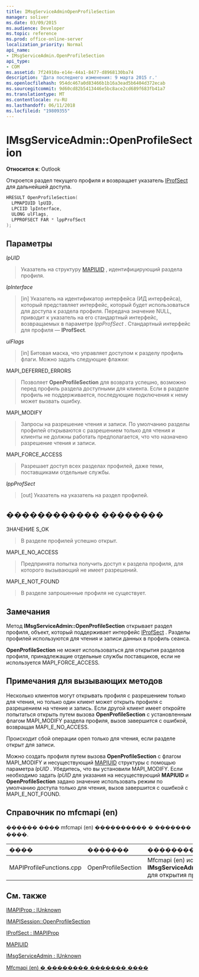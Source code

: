 ```yaml
---
title: IMsgServiceAdminOpenProfileSection
manager: soliver
ms.date: 03/09/2015
ms.audience: Developer
ms.topic: reference
ms.prod: office-online-server
localization_priority: Normal
api_name:
- IMsgServiceAdmin.OpenProfileSection
api_type:
- COM
ms.assetid: 7f24910a-e14e-44a1-8477-d8968130ba74
description: 'Дата последнего изменения: 9 марта 2015 г.'
ms.openlocfilehash: 954dc467a0d83466b1b16a3ead5b6404d372ecab
ms.sourcegitcommit: 9d60cd82b5413446e5bc8ace2cd689f683fb41a7
ms.translationtype: MT
ms.contentlocale: ru-RU
ms.lasthandoff: 06/11/2018
ms.locfileid: "19809355"
---
```

# <a name="imsgserviceadminopenprofilesection"></a>IMsgServiceAdmin::OpenProfileSection

  
  
**Относится к**: Outlook 
  
Откроется раздел текущего профиля и возвращает указатель [IProfSect](iprofsectimapiprop.md) для дальнейшей доступа. 
  
```cpp
HRESULT OpenProfileSection(
  LPMAPIUID lpUID,
  LPCIID lpInterface,
  ULONG ulFlags,
  LPPROFSECT FAR * lppProfSect
);
```

## <a name="parameters"></a>Параметры

 _lpUID_
  
> Указатель на структуру [MAPIUID](mapiuid.md) , идентифицирующий раздела профиля. 
    
 _lpInterface_
  
> [in] Указатель на идентификатор интерфейса (ИД интерфейса), который представляет интерфейс, который будет использоваться для доступа к раздела профиля. Передача значение NULL, приводит к указатель на его стандартный интерфейс, возвращаемых в параметре _lppProfSect_ . Стандартный интерфейс для профиля — **IProfSect**.
    
 _ulFlags_
  
> [in] Битовая маска, что управляет доступом к разделу профиль флаги. Можно задать следующие флажки:
    
MAPI_DEFERRED_ERRORS 
  
> Позволяет **OpenProfileSection** для возврата успешно, возможно перед профиль раздела доступными для клиента. Если в разделе профиль не поддерживается, последующие подключения к нему может вызвать ошибку. 
    
MAPI_MODIFY 
  
> Запросы на разрешение чтения и записи. По умолчанию разделы профилей открываются с разрешением только для чтения и клиенты не должны работать предполагается, что что назначено разрешение чтения и записи. 
    
MAPI_FORCE_ACCESS
  
> Разрешает доступ всех разделах профилей, даже теми, поставщиками отдельные службы.
    
 _lppProfSect_
  
> [out] Указатель на указатель на раздел профилей.
    
## <a name="return-value"></a>������������ ��������

ЗНАЧЕНИЕ S_OK 
  
> В разделе профилей успешно открыт.
    
MAPI_E_NO_ACCESS 
  
> Предпринята попытка получить доступ к раздела профиля, для которого вызывающий не имеет разрешений.
    
MAPI_E_NOT_FOUND 
  
> В разделе запрошенные профиля не существует.
    
## <a name="remarks"></a>Замечания

Метод **IMsgServiceAdmin::OpenProfileSection** открывает раздел профиля, объект, который поддерживает интерфейс [IProfSect](iprofsectimapiprop.md) . Разделы профилей используются для чтения и записи данных в профиль сеанса. 
  
 **OpenProfileSection** не может использоваться для открытия разделов профиля, принадлежащие отдельные службы поставщиков, если не используется MAPI_FORCE_ACCESS. 
  
## <a name="notes-to-callers"></a>Примечания для вызывающих методов

Несколько клиентов могут открывать профиля с разрешением только для чтения, но только один клиент может открыть профиля с разрешением на чтение и запись. Если другой клиент имеет откройте попытаться открыть путем вызова **OpenProfileSection** с установленным флагом MAPI_MODIFY раздела профиля, вызов завершится с ошибкой, возвращая MAPI_E_NO_ACCESS. 
  
Происходит сбой операции open только для чтения, если разделе открыт для записи. 
  
Можно создать профиля путем вызова **OpenProfileSection** с флагом MAPI_MODIFY и несуществующий [MAPIUID](mapiuid.md) структуры с помощью параметра _lpUID_ . Убедитесь, что вы установили MAPI_MODIFY. Если необходимо задать _lpUID_ для указания на несуществующий **MAPIUID** и **OpenProfileSection** задано значение использовать режим по умолчанию доступа только для чтения, вызов завершится с ошибкой с MAPI_E_NOT_FOUND. 
  
## <a name="mfcmapi-reference"></a>Справочник по mfcmapi (en)

������ ���� mfcmapi (en) ���������� � ������� ����.
  
|**����**|**�������**|**�����������**|
|:-----|:-----|:-----|
|MAPIProfileFunctions.cpp  <br/> |OpenProfileSection  <br/> |Mfcmapi (en) использует метод **IMsgServiceAdmin::OpenProfileSection** для открытия профиля.  <br/> |
   
## <a name="see-also"></a>См. также



[IMAPIProp : IUnknown](imapipropiunknown.md)
  
[IMAPISession::OpenProfileSection](imapisession-openprofilesection.md)
  
[IProfSect : IMAPIProp](iprofsectimapiprop.md)
  
[MAPIUID](mapiuid.md)
  
[IMsgServiceAdmin : IUnknown](imsgserviceadminiunknown.md)


[Mfcmapi (en) � �������� ������� ����](mfcmapi-as-a-code-sample.md)

